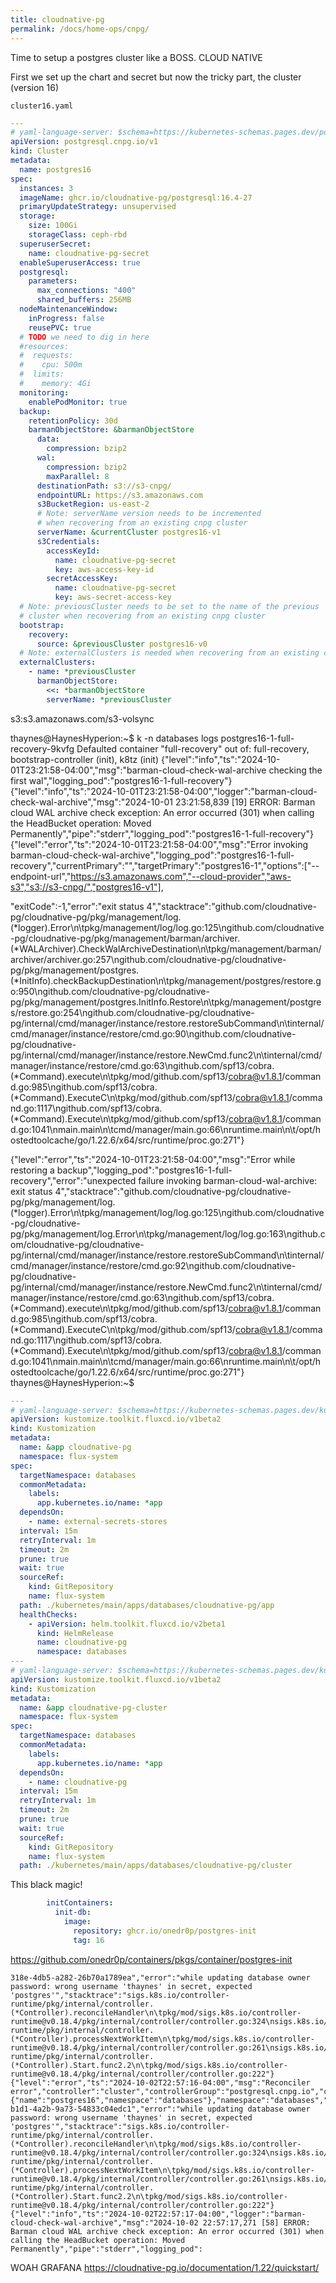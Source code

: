 ```yaml
---
title: cloudnative-pg
permalink: /docs/home-ops/cnpg/
---
```


Time to setup a postgres cluster like a BOSS. CLOUD NATIVE

First we set up the chart and secret but now the tricky part, the cluster (version 16)

`cluster16.yaml`
```yaml
---
# yaml-language-server: $schema=https://kubernetes-schemas.pages.dev/postgresql.cnpg.io/cluster_v1.json
apiVersion: postgresql.cnpg.io/v1
kind: Cluster
metadata:
  name: postgres16
spec:
  instances: 3
  imageName: ghcr.io/cloudnative-pg/postgresql:16.4-27
  primaryUpdateStrategy: unsupervised
  storage:
    size: 100Gi
    storageClass: ceph-rbd
  superuserSecret:
    name: cloudnative-pg-secret
  enableSuperuserAccess: true
  postgresql:
    parameters:
      max_connections: "400"
      shared_buffers: 256MB
  nodeMaintenanceWindow:
    inProgress: false
    reusePVC: true
  # TODO we need to dig in here
  #resources:
  #  requests:
  #    cpu: 500m
  #  limits:
  #    memory: 4Gi
  monitoring:
    enablePodMonitor: true
  backup:
    retentionPolicy: 30d
    barmanObjectStore: &barmanObjectStore
      data:
        compression: bzip2
      wal:
        compression: bzip2
        maxParallel: 8
      destinationPath: s3://s3-cnpg/
      endpointURL: https://s3.amazonaws.com
      s3BucketRegion: us-east-2
      # Note: serverName version needs to be incremented
      # when recovering from an existing cnpg cluster
      serverName: &currentCluster postgres16-v1
      s3Credentials:
        accessKeyId:
          name: cloudnative-pg-secret
          key: aws-access-key-id
        secretAccessKey:
          name: cloudnative-pg-secret
          key: aws-secret-access-key
  # Note: previousCluster needs to be set to the name of the previous
  # cluster when recovering from an existing cnpg cluster
  bootstrap:
    recovery:
      source: &previousCluster postgres16-v0
  # Note: externalClusters is needed when recovering from an existing cnpg cluster
  externalClusters:
    - name: *previousCluster
      barmanObjectStore:
        <<: *barmanObjectStore
        serverName: *previousCluster
```

s3:s3.amazonaws.com/s3-volsync

thaynes@HaynesHyperion:~$ k -n databases logs postgres16-1-full-recovery-9kvfg
Defaulted container "full-recovery" out of: full-recovery, bootstrap-controller (init), k8tz (init)
{"level":"info","ts":"2024-10-01T23:21:58-04:00","msg":"barman-cloud-check-wal-archive checking the first wal","logging_pod":"postgres16-1-full-recovery"}
{"level":"info","ts":"2024-10-01T23:21:58-04:00","logger":"barman-cloud-check-wal-archive","msg":"2024-10-01 23:21:58,839 [19] ERROR: Barman cloud WAL archive check exception: An error occurred (301) when calling the HeadBucket operation: Moved Permanently","pipe":"stderr","logging_pod":"postgres16-1-full-recovery"}
{"level":"error","ts":"2024-10-01T23:21:58-04:00","msg":"Error invoking barman-cloud-check-wal-archive","logging_pod":"postgres16-1-full-recovery","currentPrimary":"","targetPrimary":"postgres16-1","options":["--endpoint-url","https://s3.amazonaws.com","--cloud-provider","aws-s3","s3://s3-cnpg/","postgres16-v1"],

"exitCode":-1,"error":"exit status 4","stacktrace":"github.com/cloudnative-pg/cloudnative-pg/pkg/management/log.(*logger).Error\n\tpkg/management/log/log.go:125\ngithub.com/cloudnative-pg/cloudnative-pg/pkg/management/barman/archiver.(*WALArchiver).CheckWalArchiveDestination\n\tpkg/management/barman/archiver/archiver.go:257\ngithub.com/cloudnative-pg/cloudnative-pg/pkg/management/postgres.(*InitInfo).checkBackupDestination\n\tpkg/management/postgres/restore.go:950\ngithub.com/cloudnative-pg/cloudnative-pg/pkg/management/postgres.InitInfo.Restore\n\tpkg/management/postgres/restore.go:254\ngithub.com/cloudnative-pg/cloudnative-pg/internal/cmd/manager/instance/restore.restoreSubCommand\n\tinternal/cmd/manager/instance/restore/cmd.go:90\ngithub.com/cloudnative-pg/cloudnative-pg/internal/cmd/manager/instance/restore.NewCmd.func2\n\tinternal/cmd/manager/instance/restore/cmd.go:63\ngithub.com/spf13/cobra.(*Command).execute\n\tpkg/mod/github.com/spf13/cobra@v1.8.1/command.go:985\ngithub.com/spf13/cobra.(*Command).ExecuteC\n\tpkg/mod/github.com/spf13/cobra@v1.8.1/command.go:1117\ngithub.com/spf13/cobra.(*Command).Execute\n\tpkg/mod/github.com/spf13/cobra@v1.8.1/command.go:1041\nmain.main\n\tcmd/manager/main.go:66\nruntime.main\n\t/opt/hostedtoolcache/go/1.22.6/x64/src/runtime/proc.go:271"}

{"level":"error","ts":"2024-10-01T23:21:58-04:00","msg":"Error while restoring a backup","logging_pod":"postgres16-1-full-recovery","error":"unexpected failure invoking barman-cloud-wal-archive: exit status 4","stacktrace":"github.com/cloudnative-pg/cloudnative-pg/pkg/management/log.(*logger).Error\n\tpkg/management/log/log.go:125\ngithub.com/cloudnative-pg/cloudnative-pg/pkg/management/log.Error\n\tpkg/management/log/log.go:163\ngithub.com/cloudnative-pg/cloudnative-pg/internal/cmd/manager/instance/restore.restoreSubCommand\n\tinternal/cmd/manager/instance/restore/cmd.go:92\ngithub.com/cloudnative-pg/cloudnative-pg/internal/cmd/manager/instance/restore.NewCmd.func2\n\tinternal/cmd/manager/instance/restore/cmd.go:63\ngithub.com/spf13/cobra.(*Command).execute\n\tpkg/mod/github.com/spf13/cobra@v1.8.1/command.go:985\ngithub.com/spf13/cobra.(*Command).ExecuteC\n\tpkg/mod/github.com/spf13/cobra@v1.8.1/command.go:1117\ngithub.com/spf13/cobra.(*Command).Execute\n\tpkg/mod/github.com/spf13/cobra@v1.8.1/command.go:1041\nmain.main\n\tcmd/manager/main.go:66\nruntime.main\n\t/opt/hostedtoolcache/go/1.22.6/x64/src/runtime/proc.go:271"}
thaynes@HaynesHyperion:~$


```yaml
---
# yaml-language-server: $schema=https://kubernetes-schemas.pages.dev/kustomize.toolkit.fluxcd.io/kustomization_v1beta2.json
apiVersion: kustomize.toolkit.fluxcd.io/v1beta2
kind: Kustomization
metadata:
  name: &app cloudnative-pg
  namespace: flux-system
spec:
  targetNamespace: databases
  commonMetadata:
    labels:
      app.kubernetes.io/name: *app
  dependsOn:
    - name: external-secrets-stores
  interval: 15m
  retryInterval: 1m  
  timeout: 2m
  prune: true
  wait: true
  sourceRef:
    kind: GitRepository
    name: flux-system
  path: ./kubernetes/main/apps/databases/cloudnative-pg/app
  healthChecks:
    - apiVersion: helm.toolkit.fluxcd.io/v2beta1
      kind: HelmRelease
      name: cloudnative-pg
      namespace: databases
---
# yaml-language-server: $schema=https://kubernetes-schemas.pages.dev/kustomize.toolkit.fluxcd.io/kustomization_v1beta2.json
apiVersion: kustomize.toolkit.fluxcd.io/v1beta2
kind: Kustomization
metadata:
  name: &app cloudnative-pg-cluster
  namespace: flux-system
spec:
  targetNamespace: databases
  commonMetadata:
    labels:
      app.kubernetes.io/name: *app
  dependsOn:
    - name: cloudnative-pg
  interval: 15m
  retryInterval: 1m  
  timeout: 2m
  prune: true
  wait: true
  sourceRef:
    kind: GitRepository
    name: flux-system
  path: ./kubernetes/main/apps/databases/cloudnative-pg/cluster
```

This black magic!

```yaml
        initContainers:
          init-db:
            image:
              repository: ghcr.io/onedr0p/postgres-init
              tag: 16
```

https://github.com/onedr0p/containers/pkgs/container/postgres-init

```
318e-4db5-a282-26b70a1789ea","error":"while updating database owner password: wrong username 'thaynes' in secret, expected 'postgres'","stacktrace":"sigs.k8s.io/controller-runtime/pkg/internal/controller.(*Controller).reconcileHandler\n\tpkg/mod/sigs.k8s.io/controller-runtime@v0.18.4/pkg/internal/controller/controller.go:324\nsigs.k8s.io/controller-runtime/pkg/internal/controller.(*Controller).processNextWorkItem\n\tpkg/mod/sigs.k8s.io/controller-runtime@v0.18.4/pkg/internal/controller/controller.go:261\nsigs.k8s.io/controller-runtime/pkg/internal/controller.(*Controller).Start.func2.2\n\tpkg/mod/sigs.k8s.io/controller-runtime@v0.18.4/pkg/internal/controller/controller.go:222"}
{"level":"error","ts":"2024-10-02T22:57:16-04:00","msg":"Reconciler error","controller":"cluster","controllerGroup":"postgresql.cnpg.io","controllerKind":"Cluster","Cluster":{"name":"postgres16","namespace":"databases"},"namespace":"databases","name":"postgres16","reconcileID":"293dd293-b1d1-4a2b-9a73-54833c04edc1","error":"while updating database owner password: wrong username 'thaynes' in secret, expected 'postgres'","stacktrace":"sigs.k8s.io/controller-runtime/pkg/internal/controller.(*Controller).reconcileHandler\n\tpkg/mod/sigs.k8s.io/controller-runtime@v0.18.4/pkg/internal/controller/controller.go:324\nsigs.k8s.io/controller-runtime/pkg/internal/controller.(*Controller).processNextWorkItem\n\tpkg/mod/sigs.k8s.io/controller-runtime@v0.18.4/pkg/internal/controller/controller.go:261\nsigs.k8s.io/controller-runtime/pkg/internal/controller.(*Controller).Start.func2.2\n\tpkg/mod/sigs.k8s.io/controller-runtime@v0.18.4/pkg/internal/controller/controller.go:222"}
{"level":"info","ts":"2024-10-02T22:57:17-04:00","logger":"barman-cloud-check-wal-archive","msg":"2024-10-02 22:57:17,271 [58] ERROR: Barman cloud WAL archive check exception: An error occurred (301) when calling the HeadBucket operation: Moved Permanently","pipe":"stderr","logging_pod":
```

WOAH GRAFANA https://cloudnative-pg.io/documentation/1.22/quickstart/